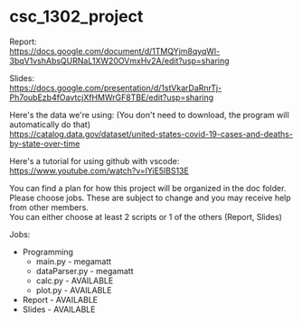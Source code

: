 # csc_1302_project

Report:\
https://docs.google.com/document/d/1TMQYjm8qyqWl-3bqV1vshAbsQURNaL1XW20OVmxHv2A/edit?usp=sharing

Slides:\
https://docs.google.com/presentation/d/1stVkarDaRnrTj-Ph7oubEzb4fOavtcjXfHMWrGF8TBE/edit?usp=sharing

Here's the data we're using: (You don't need to download, the program will automatically do that)\
https://catalog.data.gov/dataset/united-states-covid-19-cases-and-deaths-by-state-over-time

Here's a tutorial for using github with vscode:\
https://www.youtube.com/watch?v=lYiE5lBS13E

You can find a plan for how this project will be organized in the doc folder.\
Please choose jobs. These are subject to change and you may receive help from other members.\
You can either choose at least 2 scripts or 1 of the others (Report, Slides)

Jobs: 

- Programming
    - main.py           - megamatt
    - dataParser.py     - megamatt
    - calc.py           - AVAILABLE
    - plot.py           - AVAILABLE
- Report                - AVAILABLE
- Slides                - AVAILABLE
